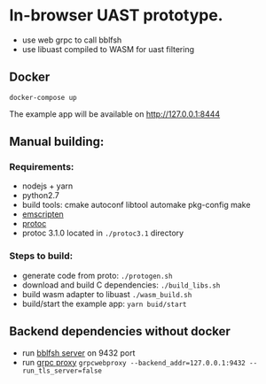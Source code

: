 # In-browser UAST prototype.

* use web grpc to call bblfsh
* use libuast compiled to WASM for uast filtering

## Docker

```
docker-compose up
```

The example app will be available on http://127.0.0.1:8444

## Manual building:

### Requirements:

* nodejs + yarn
* python2.7
* build tools: cmake autoconf libtool automake pkg-config make
* [emscripten](http://kripken.github.io/emscripten-site/)
* [protoc](https://github.com/google/protobuf)
* protoc 3.1.0 located in `./protoc3.1` directory

### Steps to build:

* generate code from proto: `./protogen.sh`
* download and build C dependencies: `./build_libs.sh`
* build wasm adapter to libuast `./wasm_build.sh`
* build/start the example app: `yarn buid/start`

## Backend dependencies without docker

* run [bblfsh server](https://github.com/bblfsh/bblfshd/) on 9432 port
* run [grpc proxy](https://github.com/improbable-eng/grpc-web/tree/master/go/grpcwebproxy) `grpcwebproxy --backend_addr=127.0.0.1:9432 --run_tls_server=false`